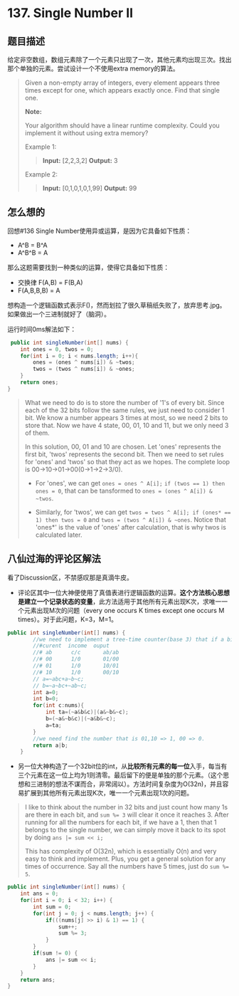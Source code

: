 # 137. Single Number II

## 题目描述

给定非空数组，数组元素除了一个元素只出现了一次，其他元素均出现三次。找出那个单独的元素。尝试设计一个不使用extra memory的算法。

>Given a non-empty array of integers, every element appears three times except for one, which appears exactly once. Find that single one.
>
>**Note:**
>
>Your algorithm should have a linear runtime complexity. Could you implement it without using extra memory?
>
>Example 1:
>
>>**Input:** [2,2,3,2]
>>**Output:** 3
>
>Example 2:
>
>>**Input:** [0,1,0,1,0,1,99]
>>**Output:** 99

## 怎么想的

回想#136 Single Number使用异或运算，是因为它具备如下性质：  

- A^B = B^A
- A^B^B = A

那么这题需要找到一种类似的运算，使得它具备如下性质：

- 交换律 F(A,B) = F(B,A)
- F(A,B,B,B) = A

想构造一个逻辑函数式表示F()，然而划拉了很久草稿纸失败了，放弃思考.jpg。如果做出一个三进制就好了（脑洞）。

运行时间0ms解法如下：

```java
 public int singleNumber(int[] nums) {
    int ones = 0, twos = 0;
    for(int i = 0; i < nums.length; i++){
        ones = (ones ^ nums[i]) & ~twos;
        twos = (twos ^ nums[i]) & ~ones;
    }
    return ones;
}
```

>What we need to do is to store the number of '1's of every bit. Since each of the 32 bits follow the same rules, we just need to consider 1 bit. We know a number appears 3 times at most, so we need 2 bits to store that. Now we have 4 state, 00, 01, 10 and 11, but we only need 3 of them.
>
>In this solution, 00, 01 and 10 are chosen. Let 'ones' represents the first bit, 'twos' represents the second bit. Then we need to set rules for 'ones' and 'twos' so that they act as we hopes. The complete loop is 00->10->01->00(0->1->2->3/0).
>
> - For 'ones', we can get `ones = ones ^ A[i];` `if (twos == 1) then ones = 0`, that can be tansformed to `ones = (ones ^ A[i]) & ~twos`.
>
> - Similarly, for 'twos', we can get `twos = twos ^ A[i]; if (ones* == 1) then twos = 0` and `twos = (twos ^ A[i]) & ~ones`. Notice that 'ones*' is the value of 'ones' after calculation, that is why twos is calculated later.

## 八仙过海的评论区解法

看了Discussion区，不禁感叹那是真滴牛皮。

- 评论区其中一位大神便使用了真值表进行逻辑函数的运算。**这个方法核心思想是建立一个记录状态的变量**，此方法适用于其他所有元素出现K次，求唯一一个元素出现M次的问题（every one occurs K times except one occurs M times）。对于此问题，K=3，M=1。

```java
public int singleNumber(int[] nums) {
        //we need to implement a tree-time counter(base 3) that if a bit appears three time ,it will be zero.
        //#curent  income  ouput
        //# ab      c/c       ab/ab
        //# 00      1/0       01/00
        //# 01      1/0       10/01
        //# 10      1/0       00/10
        // a=~abc+a~b~c;
        // b=~a~bc+~ab~c;
        int a=0;
        int b=0;
        for(int c:nums){
            int ta=(~a&b&c)|(a&~b&~c);
            b=(~a&~b&c)|(~a&b&~c);
            a=ta;
        }
        //we need find the number that is 01,10 => 1, 00 => 0.
        return a|b;
    }
```

- 另一位大神构造了一个32bit位的int，从**比较所有元素的每一位**入手，每当有三个元素在这一位上均为1则清零。最后留下的便是单独的那个元素。（这个思想和三进制的想法不谋而合，非常阔以）。方法时间复杂度为O(32n)，并且容易扩展到其他所有元素出现K次，唯一一个元素出现1次的问题。

> I like to think about the number in 32 bits and just count how many 1s are there in each bit, and `sum %= 3` will clear it once it reaches 3. After running for all the numbers for each bit, if we have a 1, then that 1 belongs to the single number, we can simply move it back to its spot by doing `ans |= sum << i;`
>
>This has complexity of O(32n), which is essentially O(n) and very easy to think and implement. Plus, you get a general solution for any times of occurrence. Say all the numbers have 5 times, just do `sum %= 5`.

```java
public int singleNumber(int[] nums) {
    int ans = 0;
    for(int i = 0; i < 32; i++) {
        int sum = 0;
        for(int j = 0; j < nums.length; j++) {
            if(((nums[j] >> i) & 1) == 1) {
                sum++;
                sum %= 3;
            }
        }
        if(sum != 0) {
            ans |= sum << i;
        }
    }
    return ans;
}
```
